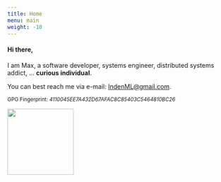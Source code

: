 ```yaml
---
title: Home
menu: main
weight: -10
---
```


#### Hi there,

I am Max, a software developer, systems engineer, distributed systems addict,
... **curious individual**.

You can best reach me via e-mail: IndenML@gmail.com.

<small>GPG Fingerprint: *4110045EE7A432D67AFAC8C85403C5464810BC26*</small>

<img src="/static/profile-picture.jpg" width="150">

